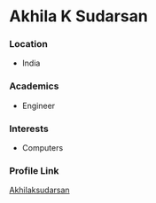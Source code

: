 # Akhila K Sudarsan

### Location

- India

### Academics

- Engineer

### Interests

- Computers

### Profile Link

[Akhilaksudarsan](https://www.github.com/akhilaksudarsan)
